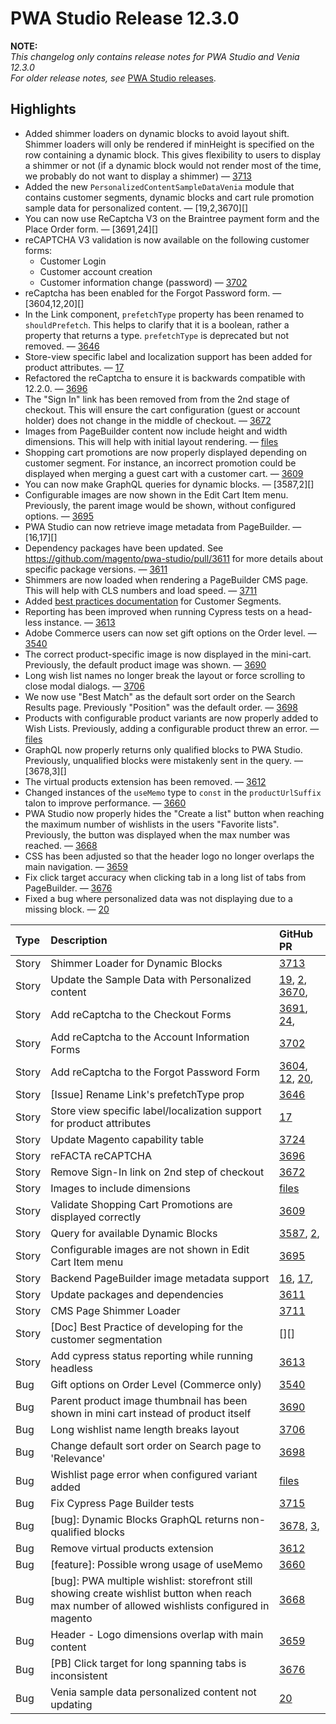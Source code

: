 # PWA Studio Release 12.3.0

**NOTE:**  
_This changelog only contains release notes for PWA Studio and Venia 12.3.0_  
_For older release notes, see_ [PWA Studio releases][].


## Highlights  
  
-   Added shimmer loaders on dynamic blocks to avoid layout shift. Shimmer loaders will only be rendered if minHeight is specified on the row containing a dynamic block. This gives flexibility to users to display a shimmer or not (if a dynamic block would not render most of the time, we probably do not want to display a shimmer) — [3713][]
-   Added the new `PersonalizedContentSampleDataVenia` module that contains customer segments, dynamic blocks and cart rule promotion sample data for personalized content. — [19,2,3670][]
-   You can now use ReCaptcha V3 on the Braintree payment form and the Place Order form. — [3691,24][]
-   reCAPTCHA V3 validation is now available on the following customer forms:
    - Customer Login
    - Customer account creation
    - Customer information change (password) — [3702][]
-   reCaptcha has been enabled for the Forgot Password form. — [3604,12,20][]
-   In the Link component, `prefetchType` property has been renamed to `shouldPrefetch`. This helps to clarify that it is a boolean, rather a property that returns a type. `prefetchType` is deprecated but not removed. — [3646][]
-   Store-view specific label and localization support has been added for product attributes. — [17][]
-   Refactored the reCaptcha to ensure it is backwards compatible with 12.2.0. — [3696][]
-   The "Sign In" link has been removed from from the 2nd stage of checkout. This will ensure the cart configuration (guest or account holder) does not change in the middle of checkout. — [3672][]
-   Images from PageBuilder content now include height and width dimensions. This will help with initial layout rendering. — [files][]
-   Shopping cart promotions are now properly displayed depending on customer segment. For instance, an incorrect promotion could be displayed when merging a guest cart with a customer cart. — [3609][]
-   You can now make GraphQL queries for dynamic blocks. — [3587,2][]
-   Configurable images are now shown in the Edit Cart Item menu. Previously, the parent image would be shown, without configured options. — [3695][]
-   PWA Studio can now retrieve image metadata from PageBuilder. — [16,17][]
-   Dependency packages have been updated. See https://github.com/magento/pwa-studio/pull/3611 for more details about specific package versions. — [3611][]
-   Shimmers are now loaded when rendering a PageBuilder CMS page. This will help with CLS numbers and load speed. — [3711][]
-   Added [best practices documentation](https://developer.adobe.com/dreamweaver/guides/best-practices/index.html) for Customer Segments.  
-   Reporting has been improved when running Cypress tests on a head-less instance. — [3613][]
-   Adobe Commerce users can now set gift options on the Order level. — [3540][]
-   The correct product-specific image is now displayed in the mini-cart. Previously, the default product image was shown. — [3690][]
-   Long wish list names no longer break the layout or force scrolling to close modal dialogs. — [3706][]
-   We now use "Best Match" as the default sort order on the Search Results page. Previously "Position" was the default order. — [3698][]
-   Products with configurable product variants are now properly added to Wish Lists. Previously, adding a configurable product threw an error. — [files][]
-   GraphQL now properly returns only qualified blocks to PWA Studio. Previously, unqualified blocks were mistakenly sent in the query. — [3678,3][]
-   The virtual products extension has been removed. — [3612][]
-   Changed instances of the `useMemo` type to `const` in the `productUrlSuffix` talon to improve performance. — [3660][]
-   PWA Studio now properly hides the "Create a list" button when reaching the maximum number of wishlists in the users "Favorite lists". Previously, the button was displayed when the max number was reached. — [3668][]
-   CSS has been adjusted so that the header logo no longer overlaps the main navigation. — [3659][]
-   Fix click target accuracy when clicking tab in a long list of tabs from PageBuilder. — [3676][]
-   Fixed a bug where personalized data was not displaying due to a missing block. — [20][]


| Type  | Description                                                                                                                                       | GitHub PR                       |
| :---- | :------------------------------------------------------------------------------------------------------------------------------------------------ | :------------------------------ |
| Story | Shimmer Loader for Dynamic Blocks                                                                                                                 | [3713][]                      |
| Story | Update the Sample Data with Personalized content                                                                                                  | [19][], [2][], [3670][],      |
| Story | Add reCaptcha to the Checkout  Forms                                                                                                              | [3691][], [24][],               |
| Story | Add reCaptcha to the Account Information Forms                                                                                                    | [3702][]                      |
| Story | Add reCaptcha to the Forgot Password  Form                                                                                                        | [3604][], [12][], [20][],       |
| Story | [Issue] Rename Link's prefetchType prop                                                                                                          | [3646][]                      |
| Story | Store view specific label/localization support for product attributes                                                                             | [17][]                        |
| Story | Update Magento capability table                                                                                                                   | [3724][]                      |
| Story | reFACTA reCAPTCHA                                                                                                                                 | [3696][]                      |
| Story | Remove Sign-In link on 2nd step of checkout                                                                                                       | [3672][]                      |
| Story | Images to include dimensions                                                                                                                      | [files][]                     |
| Story | Validate Shopping Cart Promotions are displayed correctly                                                                                         | [3609][]                      |
| Story | Query for available Dynamic Blocks                                                                                                                | [3587][], [2][],                |
| Story | Configurable images are not shown in Edit Cart Item menu                                                                                          | [3695][]                      |
| Story | Backend PageBuilder image metadata support                                                                                                        | [16][], [17][],                 |
| Story | Update packages and dependencies                                                                                                                  | [3611][]                      |
| Story | CMS Page Shimmer Loader                                                                                                                           | [3711][]                      |
| Story | [Doc] Best Practice of developing for the customer segmentation                                                                                  | [][]                          |
| Story | Add cypress status reporting while running headless                                                                                               | [3613][]                      |
| Bug   | Gift options on Order Level (Commerce only)                                                                                                       | [3540][]                      |
| Bug   | Parent product image thumbnail has been shown in mini cart instead of product itself                                                             | [3690][]                      |
| Bug   | Long wishlist name length breaks layout                                                                                                           | [3706][]                      |
| Bug   | Change default sort order on Search page to 'Relevance'                                                                                                          | [3698][]                      |
| Bug   | Wishlist page error when configured variant added                                                                                                 | [files][]                     |
| Bug   | Fix Cypress Page Builder tests                                                                                                                    | [3715][]                      |
| Bug   | [bug]: Dynamic Blocks GraphQL returns non-qualified blocks                                                                                       | [3678][], [3][],                |
| Bug   | Remove virtual products extension                                                                                                                 | [3612][]                      |
| Bug   | [feature]: Possible wrong usage of useMemo                                                                                                       | [3660][]                      |
| Bug   | [bug]: PWA multiple wishlist: storefront still showing create wishlist button when reach max number of allowed wishlists configured in magento | [3668][]                      |
| Bug   | Header - Logo dimensions overlap with main content                                                                                                | [3659][]                      |
| Bug   | [PB] Click target for long spanning tabs is inconsistent                                                                                         | [3676][]                      |
| Bug   | Venia sample data personalized content not updating                                                                                               | [20][]                        |

[3713]: https://github.com/magento/pwa-studio/pull/3713
[19]: https://github.com/magento-commerce/venia-sample-data-modules/pull/19.
[2]: https://github.com/magento-commerce/venia-sample-data-modules-ee/pull/2
[3670]: https://github.com/magento/pwa-studio/pull/3670
[3691]: https://github.com/magento/pwa-studio/pull/3691
[24]: https://github.com/magento-commerce/magento2-pwa/pull/24
[3702]: https://github.com/magento/pwa-studio/pull/3702
[3604]: https://github.com/magento/pwa-studio/pull/3604
[12]: https://github.com/magento-commerce/magento2-pwa/pull/12
[20]: https://github.com/magento-commerce/magento2-pwa/pull/20
[25]: https://github.com/magento-commerce/magento2-pwa/pull/25
[4]: https://github.com/magento-commerce/magento2-pwa-commerce/pull/4
[22]: https://github.com/magento-commerce/venia-sample-data-modules/pull/22
[3]: http://github.com/magento-commerce/venia-sample-data-modules-ee/pull/3
[3646]: https://github.com/magento/pwa-studio/pull/3646
[17]: https://github.com/magento-commerce/magento2-pwa/pull/17
[3724]: https://github.com/magento/pwa-studio/pull/3724
[3696]: https://github.com/magento/pwa-studio/pull/3696
[3672]: https://github.com/magento/pwa-studio/pull/3672
[files]: https://github.com/magento/pwa-studio/pull/3712/files
[3609]: https://github.com/magento/pwa-studio/pull/3609
[3587]: https://github.com/magento/pwa-studio/pull/3587
[2]: https://github.com/magento-commerce/magento2-pwa-commerce/pull/2
[3695]: https://github.com/magento/pwa-studio/pull/3695
[16]: https://github.com/magento-commerce/magento2-pwa/pull/16
[17]: https://github.com/magento-commerce/venia-sample-data-modules/pull/17
[14]: https://github.com/magento-commerce/venia-sample-data-modules/pull/14
[11]: https://github.com/magento-commerce/magento2-pwa/pull/11
[7]: https://github.com/magento-commerce/upward-php/pull/7
[17]: https://github.com/magento-commerce/magento2-upward-connector/pull/17
[3611]: https://github.com/magento/pwa-studio/pull/3611
[3711]: https://github.com/magento/pwa-studio/pull/3711
[3613]: https://github.com/magento/pwa-studio/pull/3613
[3540]: https://github.com/magento/pwa-studio/pull/3540
[3690]: https://github.com/magento/pwa-studio/pull/3690
[3706]: https://github.com/magento/pwa-studio/pull/3706
[3698]: https://github.com/magento/pwa-studio/pull/3698
[files]: https://github.com/magento/pwa-studio/pull/3703/files
[3715]: https://github.com/magento/pwa-studio/pull/3715
[3678]: https://github.com/magento/pwa-studio/pull/3678
[3]: https://github.com/magento-commerce/magento2-pwa-commerce/pull/3
[3612]: https://github.com/magento/pwa-studio/pull/3612
[3660]: https://github.com/magento/pwa-studio/pull/3660
[3668]: https://github.com/magento/pwa-studio/pull/3668
[3659]: https://github.com/magento/pwa-studio/pull/3659
[3676]: https://github.com/magento/pwa-studio/pull/3676
[20]: https://github.com/magento-commerce/venia-sample-data-modules/pull/20
[PWA Studio releases]: https://github.com/magento/pwa-studio/releases
